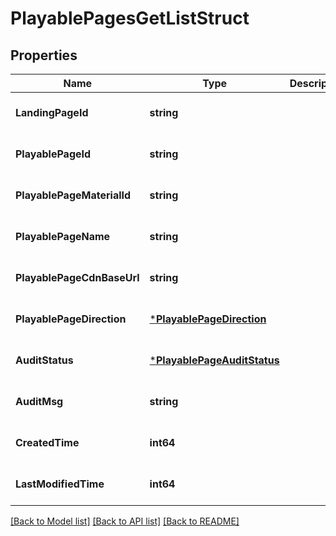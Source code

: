 # PlayablePagesGetListStruct

## Properties
Name | Type | Description | Notes
------------ | ------------- | ------------- | -------------
**LandingPageId** | **string** |  | [optional] [default to null]
**PlayablePageId** | **string** |  | [optional] [default to null]
**PlayablePageMaterialId** | **string** |  | [optional] [default to null]
**PlayablePageName** | **string** |  | [optional] [default to null]
**PlayablePageCdnBaseUrl** | **string** |  | [optional] [default to null]
**PlayablePageDirection** | [***PlayablePageDirection**](PlayablePageDirection.md) |  | [optional] [default to null]
**AuditStatus** | [***PlayablePageAuditStatus**](PlayablePageAuditStatus.md) |  | [optional] [default to null]
**AuditMsg** | **string** |  | [optional] [default to null]
**CreatedTime** | **int64** |  | [optional] [default to null]
**LastModifiedTime** | **int64** |  | [optional] [default to null]

[[Back to Model list]](../README.md#documentation-for-models) [[Back to API list]](../README.md#documentation-for-api-endpoints) [[Back to README]](../README.md)


